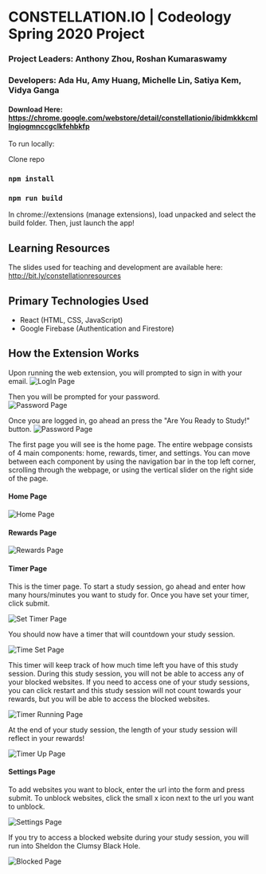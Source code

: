 # CONSTELLATION.IO  | Codeology Spring 2020 Project
### Project Leaders: Anthony Zhou, Roshan Kumaraswamy 
### Developers: Ada Hu, Amy Huang, Michelle Lin, Satiya Kem, Vidya Ganga

#### Download Here: https://chrome.google.com/webstore/detail/constellationio/ibidmkkkcmllngiogmnccgclkfehbkfp

To run locally: 

Clone repo
### `npm install` 
### `npm run build`

In chrome://extensions (manage extensions), load unpacked and select the build folder. 
Then, just launch the app! 

## Learning Resources
The slides used for teaching and development are available here: http://bit.ly/constellationresources

## Primary Technologies Used
- React (HTML, CSS, JavaScript)
- Google Firebase (Authentication and Firestore)

## How the Extension Works

Upon running the web extension, you will prompted to sign in with your email.
![LogIn Page](readme_pics/login.png)

Then you will be prompted for your password.  
![Password Page](readme_pics/password.png)  

Once you are logged in, go ahead an press the "Are You Ready to Study!" button.
![Password Page](readme_pics/startstudy.png)  

The first page you will see is the home page. The entire webpage consists of 4 main components: home, rewards, timer, and settings. You can move between each component by using the navigation bar in the top left corner, scrolling through the webpage, or using the vertical slider on the right side of the page.  

#### Home Page  

![Home Page](readme_pics/home.png)  

#### Rewards Page  

![Rewards Page](readme_pics/reward.png)  

#### Timer Page  
This is the timer page. To start a study session, go ahead and enter how many hours/minutes you want to study for.  Once you have set your timer, click submit.

![Set Timer Page](readme_pics/timer_settime.png)  

You should now have a timer that will countdown your study session. 

![Time Set Page](readme_pics/timer_timeset.png)  

This timer will keep track of how much time left you have of this study session. During this study session, you will not be able to access any of your blocked websites. If you need to access one of your study sessions, you can click restart and this study session will not count towards your rewards, but you will be able to access the blocked websites.  

![Timer Running Page](readme_pics/timer_running.png)  

At the end of your study session, the length of your study session will reflect in your rewards!  

![Timer Up Page](readme_pics/timer_timeup.png)  



#### Settings Page  

To add websites you want to block, enter the url into the form and press submit. To unblock websites, click the small x icon next to the url you want to unblock.  

![Settings Page](readme_pics/setting.png)  

If you try to access a blocked website during your study session, you will run into Sheldon the Clumsy Black Hole.  

![Blocked Page](readme_pics/sheldon.png)  





